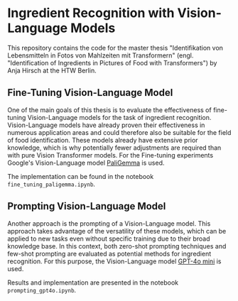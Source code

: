 # Ingredient Recognition with Vision-Language Models
This repository contains the code for the master thesis "Identifikation von Lebensmitteln in Fotos von Mahlzeiten mit Transformern" (engl. "Identification of Ingredients in Pictures of Food with Transformers") by Anja Hirsch at the HTW Berlin.

## Fine-Tuning Vision-Language Model
One of the main goals of this thesis is to evaluate the effectiveness of fine-tuning Vision-Language models for the task of ingredient recognition. Vision-Language models have already proven their effectiveness in numerous application areas and could therefore also be suitable for the field of food identification. These models already have extensive prior knowledge, which is why potentially fewer adjustments are required than with pure Vision Transformer models. For the Fine-tuning experiments Google's Vision-Language model [PaliGemma](https://ai.google.dev/gemma/docs/paligemma) is used.

The implementation can be found in the notebook `fine_tuning_paligemma.ipynb`.

## Prompting Vision-Language Model
Another approach is the prompting of a Vision-Language model. This approach takes advantage of the versatility of these models, which can be applied to new tasks even without specific training due to their broad knowledge base. In this context, both zero-shot prompting techniques and few-shot prompting are evaluated as potential methods for ingredient recognition. For this purpose, the Vision-Language model [GPT-4o mini](https://openai.com/index/gpt-4o-mini-advancing-cost-efficient-intelligence/) is used.

Results and implementation are presented in the notebook `prompting_gpt4o.ipynb`.
